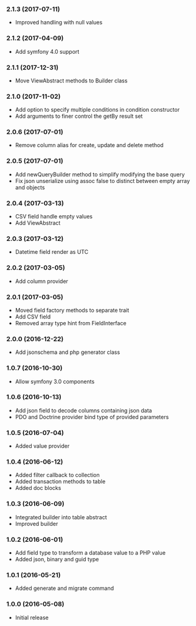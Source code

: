 
### 2.1.3 (2017-07-11)

* Improved handling with null values

### 2.1.2 (2017-04-09)

* Add symfony 4.0 support

### 2.1.1 (2017-12-31)

* Move ViewAbstract methods to Builder class

### 2.1.0 (2017-11-02)

* Add option to specify multiple conditions in condition constructor
* Add arguments to finer control the getBy result set

### 2.0.6 (2017-07-01)

* Remove column alias for create, update and delete method

### 2.0.5 (2017-07-01)

* Add newQueryBuilder method to simplify modifying the base query
* Fix json unserialize using assoc false to distinct between empty array and 
  objects

### 2.0.4 (2017-03-13)

* CSV field handle empty values
* Add ViewAbstract

### 2.0.3 (2017-03-12)

* Datetime field render as UTC

### 2.0.2 (2017-03-05)

* Add column provider

### 2.0.1 (2017-03-05)

* Moved field factory methods to separate trait
* Add CSV field
* Removed array type hint from FieldInterface

### 2.0.0 (2016-12-22)

* Add jsonschema and php generator class

### 1.0.7 (2016-10-30)

* Allow symfony 3.0 components

### 1.0.6 (2016-10-13)

* Add json field to decode columns containing json data
* PDO and Doctrine provider bind type of provided parameters

### 1.0.5 (2016-07-04)

* Added value provider

### 1.0.4 (2016-06-12)

* Added filter callback to collection
* Added transaction methods to table
* Added doc blocks

### 1.0.3 (2016-06-09)

* Integrated builder into table abstract
* Improved builder

### 1.0.2 (2016-06-01)

* Add field type to transform a database value to a PHP value
* Added json, binary and guid type

### 1.0.1 (2016-05-21)

* Added generate and migrate command

### 1.0.0 (2016-05-08)

* Initial release
